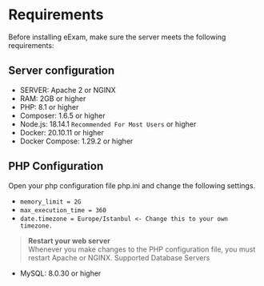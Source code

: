 # Requirements
Before installing eExam, make sure the server meets the following requirements:

## Server configuration
* SERVER: Apache 2 or NGINX
* RAM: 2GB or higher
* PHP: 8.1 or higher
* Composer: 1.6.5 or higher
* Node.js: 18.14.1 `Recommended For Most Users` or higher
* Docker: 20.10.11 or higher
* Docker Compose: 1.29.2 or higher

## PHP Configuration
Open your php configuration file php.ini and change the following settings.
* `memory_limit = 2G`
* `max_execution_time = 360`
* `date.timezone = Europe/Istanbul <- Change this to your own timezone.`
> **Restart your web server**<br>
> Whenever you make changes to the PHP configuration file, you must restart Apache or NGINX.
Supported Database Servers
* MySQL: 8.0.30 or higher
